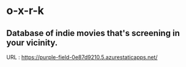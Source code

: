 # o-x-r-k
## Database of indie movies that's screening in your vicinity.

URL : https://purple-field-0e87d9210.5.azurestaticapps.net/
